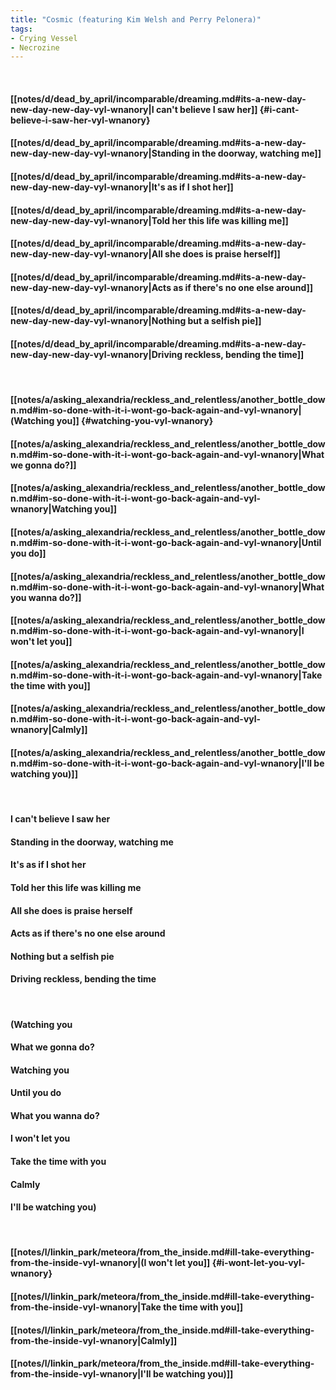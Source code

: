```yaml
---
title: "Cosmic (featuring Kim Welsh and Perry Pelonera)"
tags:
- Crying Vessel
- Necrozine
---
```

&nbsp;
#### [[notes/d/dead_by_april/incomparable/dreaming.md#its-a-new-day-new-day-new-day-vyl-wnanory|I can't believe I saw her]] {#i-cant-believe-i-saw-her-vyl-wnanory}
#### [[notes/d/dead_by_april/incomparable/dreaming.md#its-a-new-day-new-day-new-day-vyl-wnanory|Standing in the doorway, watching me]]
#### [[notes/d/dead_by_april/incomparable/dreaming.md#its-a-new-day-new-day-new-day-vyl-wnanory|It's as if I shot her]]
#### [[notes/d/dead_by_april/incomparable/dreaming.md#its-a-new-day-new-day-new-day-vyl-wnanory|Told her this life was killing me]]
#### [[notes/d/dead_by_april/incomparable/dreaming.md#its-a-new-day-new-day-new-day-vyl-wnanory|All she does is praise herself]]
#### [[notes/d/dead_by_april/incomparable/dreaming.md#its-a-new-day-new-day-new-day-vyl-wnanory|Acts as if there's no one else around]]
#### [[notes/d/dead_by_april/incomparable/dreaming.md#its-a-new-day-new-day-new-day-vyl-wnanory|Nothing but a selfish pie]]
#### [[notes/d/dead_by_april/incomparable/dreaming.md#its-a-new-day-new-day-new-day-vyl-wnanory|Driving reckless, bending the time]]
&nbsp;
#### [[notes/a/asking_alexandria/reckless_and_relentless/another_bottle_down.md#im-so-done-with-it-i-wont-go-back-again-and-vyl-wnanory|(Watching you]] {#watching-you-vyl-wnanory}
#### [[notes/a/asking_alexandria/reckless_and_relentless/another_bottle_down.md#im-so-done-with-it-i-wont-go-back-again-and-vyl-wnanory|What we gonna do?]]
#### [[notes/a/asking_alexandria/reckless_and_relentless/another_bottle_down.md#im-so-done-with-it-i-wont-go-back-again-and-vyl-wnanory|Watching you]]
#### [[notes/a/asking_alexandria/reckless_and_relentless/another_bottle_down.md#im-so-done-with-it-i-wont-go-back-again-and-vyl-wnanory|Until you do]]
#### [[notes/a/asking_alexandria/reckless_and_relentless/another_bottle_down.md#im-so-done-with-it-i-wont-go-back-again-and-vyl-wnanory|What you wanna do?]]
#### [[notes/a/asking_alexandria/reckless_and_relentless/another_bottle_down.md#im-so-done-with-it-i-wont-go-back-again-and-vyl-wnanory|I won't let you]]
#### [[notes/a/asking_alexandria/reckless_and_relentless/another_bottle_down.md#im-so-done-with-it-i-wont-go-back-again-and-vyl-wnanory|Take the time with you]]
#### [[notes/a/asking_alexandria/reckless_and_relentless/another_bottle_down.md#im-so-done-with-it-i-wont-go-back-again-and-vyl-wnanory|Calmly]]
#### [[notes/a/asking_alexandria/reckless_and_relentless/another_bottle_down.md#im-so-done-with-it-i-wont-go-back-again-and-vyl-wnanory|I'll be watching you)]]
&nbsp;
#### I can't believe I saw her
#### Standing in the doorway, watching me
#### It's as if I shot her
#### Told her this life was killing me
#### All she does is praise herself
#### Acts as if there's no one else around
#### Nothing but a selfish pie
#### Driving reckless, bending the time
&nbsp;
#### (Watching you
#### What we gonna do?
#### Watching you
#### Until you do
#### What you wanna do?
#### I won't let you
#### Take the time with you
#### Calmly
#### I'll be watching you)
&nbsp;
#### [[notes/l/linkin_park/meteora/from_the_inside.md#ill-take-everything-from-the-inside-vyl-wnanory|(I won't let you]] {#i-wont-let-you-vyl-wnanory}
#### [[notes/l/linkin_park/meteora/from_the_inside.md#ill-take-everything-from-the-inside-vyl-wnanory|Take the time with you]]
#### [[notes/l/linkin_park/meteora/from_the_inside.md#ill-take-everything-from-the-inside-vyl-wnanory|Calmly]]
#### [[notes/l/linkin_park/meteora/from_the_inside.md#ill-take-everything-from-the-inside-vyl-wnanory|I'll be watching you)]]
